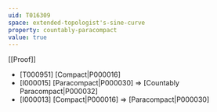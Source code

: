 ```yaml
---
uid: T016309
space: extended-topologist's-sine-curve
property: countably-paracompact
value: true
---
```

[[Proof]]

* [T000951] [Compact|P000016]
* [I000015] [Paracompact|P000030] => [Countably Paracompact|P000032]
* [I000013] [Compact|P000016] => [Paracompact|P000030]

